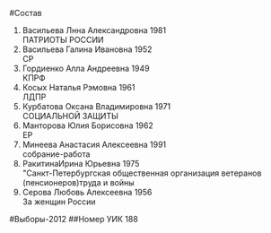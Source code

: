 #Состав
1. Васильева Лнна Александровна 1981   
    ПАТРИОТЫ РОССИИ
2. Васильева Галина Ивановна 1952   
    СР
3. Гордиенко Алла Андреевна 1949   
    КПРФ
4. Косых Наталья Рэмовна 1961   
    ЛДПР
5. Курбатова Оксана Владимировна 1971   
    СОЦИАЛЬНОЙ ЗАЩИТЫ
6. Манторова Юлия Борисовна 1962   
    ЕР
7. Минеева Анастасия Алексеевна 1991   
    собрание-работа
8. РакитинаИрина Юрьевна 1975   
    "Санкт-Петербургская общественная организация ветеранов (пенсионеров)труда и войны
9. Серова Любовь Алексеевна 1956   
    За женщин России

#Выборы-2012
##Номер УИК
188